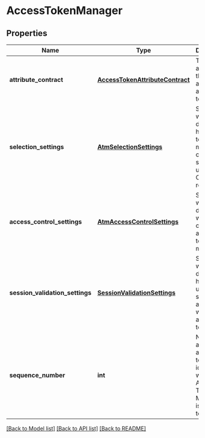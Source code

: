 # AccessTokenManager

## Properties
Name | Type | Description | Notes
------------ | ------------- | ------------- | -------------
**attribute_contract** | [**AccessTokenAttributeContract**](AccessTokenAttributeContract.md) | The list of attributes that will be added to an access token. | [optional] 
**selection_settings** | [**AtmSelectionSettings**](AtmSelectionSettings.md) | Settings which determine how this token manager can be selected for use by an OAuth request. | [optional] 
**access_control_settings** | [**AtmAccessControlSettings**](AtmAccessControlSettings.md) | Settings which determine which clients may access this token manager. | [optional] 
**session_validation_settings** | [**SessionValidationSettings**](SessionValidationSettings.md) | Settings which determine how the user session is associated with the access token. | [optional] 
**sequence_number** | **int** | Number added to an access token to identify which Access Token Manager issued the token. | [optional] 

[[Back to Model list]](../README.md#documentation-for-models) [[Back to API list]](../README.md#documentation-for-api-endpoints) [[Back to README]](../README.md)


